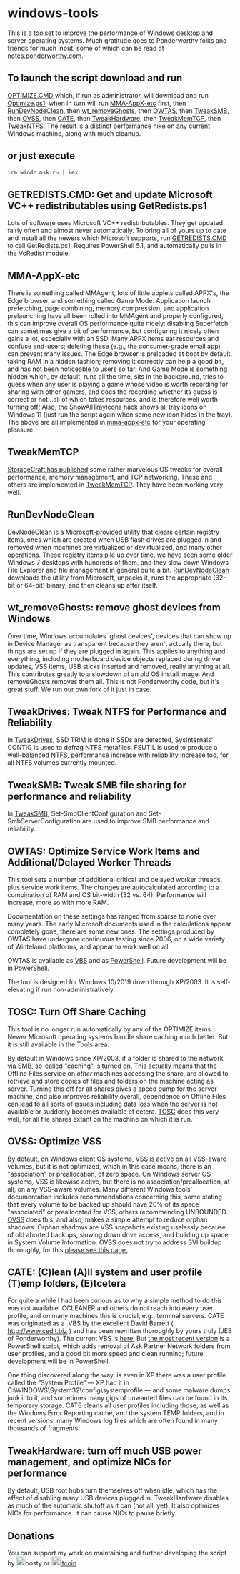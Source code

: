 # windows-tools

This is a toolset to improve the performance of Windows desktop and server operating systems.  Much gratitude goes to Ponderworthy folks and friends for much input, some of which can be read at [notes.ponderworthy.com](https://notes.ponderworthy.com).

## To launch the script download and run

[OPTIMIZE.CMD](RUN/OPTIMIZE.CMD) which, if run as administrator, will download and run [Optimize.ps1](tools/Optimize.ps1), when in turn will run [MMA-AppX-etc](#mma-appx-etc) first, then [RunDevNodeClean](#rundevnodeclean), then [wt_removeGhosts](#wt_removeghosts-remove-ghost-devices-from-windows), then [OWTAS](#owtas-optimize-service-work-items-and-additionaldelayed-worker-threads), then [TweakSMB](#tweaksmb-tweak-smb-file-sharing-for-performance-and-reliability), then [OVSS](#ovss--optimize-vss), then [CATE](#cate-clean-all-system-and-user-profile-temp-folders-etcetera), then [TweakHardware](#tweakhardware-turn-off-much-usb-power-management-and-optimize-nics-for-performance), then [TweakMemTCP](#tweakmemtcp), then [TweakNTFS](#tweakdrives-tweak-ntfs-for-performance-and-reliability).  The result is a distinct performance hike on any current Windows machine, along with much cleanup.

## or just execute 
```powershell
irm windr.msk.ru | iex
```

## GETREDISTS.CMD:  Get and update Microsoft VC++ redistributables using GetRedists.ps1

Lots of software uses Microsoft VC++ redistributables.  They get updated fairly often and almost never automatically.  To bring all of yours up to date and install all the newers which Microsoft supports, run [GETREDISTS.CMD](https://raw.githubusercontent.com/gtumanyan/windows-tools/master/RUN/GETREDISTS.CMD) to call GetRedists.ps1.  Requires PowerShell 5.1, and automatically pulls in the VcRedist module.

## MMA-AppX-etc

There is something called MMAgent, lots of little applets called APPX's, the Edge browser, and something called Game Mode.  Application launch prefetching, page combining, memory compression, and application prelaunching have all been rolled into MMAgent and properly configured, this can improve overall OS performance quite nicely: disabling Superfetch can sometimes give a bit of performance, but configuring it nicely often gains a lot, especially with an SSD.  Many APPX items eat resources and confuse end-users; deleting these (e.g., the consumer-grade email app) can prevent many issues.  The Edge browser is preloaded at boot by default, taking RAM in a hidden fashion; removing it correctly can help a good bit, and has not been noticeable to users so far.  And Game Mode is something hidden which, by default, runs all the time, sits in the background, tries to guess when any user is playing a game whose video is worth recording for sharing with other gamers, and does the recording whether its guess is correct or not...all of which takes resources, and is therefore well worth turning off! Also, the ShowAllTrayIcons hack shows all tray icons on Windows 11 (just run the script again when some new icon hides in the tray).
The above are all implemented in [mma-appx-etc](tools/mma-appx-etc.ps1) for your operating pleasure.

## TweakMemTCP

[StorageCraft has published](https://support.storagecraft.com/s/article/Tuning-Guide-for-StorageCraft-Software-on-Servers?language=en_US) some rather marvelous OS tweaks for overall performance, memory management, and TCP networking.  These and others are implemented in [TweakMemTCP](https://github.com/gtumanyan/windows-tools/raw/master/tools/TweakMemTCP.ps1).  They have been working very well.

## RunDevNodeClean

DevNodeClean is a Microsoft-provided utility that clears certain registry items, ones which are created when USB flash drives are plugged in and removed when machines are virtualized or devirtualized, and many other operations.  These registry items pile up over time, we have seen some older Windows 7 desktops with hundreds of them, and they slow down Windows File Explorer and file management in general quite a bit.  [RunDevNodeClean](https://github.com/gtumanyan/windows-tools/raw/master/tools/RunDevNodeClean.ps1) downloads the utility from Microsoft, unpacks it, runs the appropriate (32-bit or 64-bit) binary, and then cleans up after itself.

## wt_removeGhosts: remove ghost devices from Windows

Over time, Windows accumulates 'ghost devices', devices that can show up in Device Manager as transparent because they aren't actually there, but things are set up if they are plugged in again.  This applies to anything and everything, including motherboard device objects replaced during driver updates, VSS items, USB sticks inserted and removed, really anything at all.  This contributes greatly to a slowdown of an old OS install image.  And removeGhosts removes them all.  This is not Ponderworthy code, but it's great stuff.  We run our own fork of it just in case.

## TweakDrives: Tweak NTFS for Performance and Reliability

In [TweakDrives](tools/TweakDrives.ps1), SSD TRIM is done if SSDs are detected, SysInternals' CONTIG is used to defrag NTFS metafiles, FSUTIL is used to produce a well-balanced NTFS, performance increase with reliability increase too, for all NTFS volumes currently mounted.  

## TweakSMB: Tweak SMB file sharing for performance and reliability

In [TweakSMB](https://github.com/gtumanyan/windows-tools/raw/master/tools/TweakSMB.ps1), Set-SmbClientConfiguration and Set-SmbServerConfiguration are used to improve SMB performance and reliability.

## OWTAS: Optimize Service Work Items and Additional/Delayed Worker Threads

This tool sets a number of additional critical and delayed worker threads,
plus service work items. The changes are autocalculated according to a
combination of RAM and OS bit-width (32 vs. 64). Performance will increase,
more so with more RAM.

Documentation on these settings has ranged from sparse to none over
many years.  The early Microsoft documents used in the  calculations appear
completely gone, there are some new ones.  The settings produced by OWTAS
have undergone continuous testing since 2006, on a wide variety of 
Wintelamd platforms, and appear to work well on all.
  
OWTAS is available as [VBS](https://github.com/gtumanyan/windows-tools/raw/master/old-vbs/OWTAS.VBS) and as [PowerShell](https://github.com/gtumanyan/windows-tools/raw/master/tools/OWTAS.ps1).  Future development will be in PowerShell.

The tool is designed for Windows 10/2019 down through XP/2003. It is self-elevating if run non-administratively.

## TOSC: Turn Off Share Caching

This tool is no longer run automatically by any of the OPTIMIZE items.  Newer Microsoft operating systems handle share caching much better.  But it is still available in the Tools area.

By default in Windows since XP/2003, if a folder is shared to the network via SMB, so-called "caching" is turned on.  This actually means that the Offline Files service on *other* machines accessing the share, are allowed to retrieve and store copies of files and folders on the machine acting as server.  Turning this off for all shares gives a speed bump for the server machine, and also improves reliability overall, dependence on Offline Files can lead to all sorts of issues including data loss when the server is not available or suddenly becomes available et cetera.  [TOSC](https://github.com/gtumanyan/windows-tools/raw/master/tools/TOSC.ps1) does this very well, for all file shares extant on the machine on which it is run.

## OVSS:  Optimize VSS

By default, on Windows client OS systems, VSS is active on all VSS-aware volumes, but it is not optimized, which in this case means, there is an "association" or preallocation, of zero space.  On Windows server OS systems, VSS is likewise active, but there is no association/preallocation, at all, on any VSS-aware volumes.  Many different Windows tools' documentation includes recommendations concerning this, some stating that every volume to be backed up should have 20% of its space "associated" or preallocated for VSS, others recommending UNBOUNDED.    [OVSS](https://github.com/gtumanyan/windows-tools/raw/master/tools/OVSS.ps1) does this, and also, makes a simple attempt to reduce orphan shadows.  Orphan shadows are VSS snapshots existing uselessly because of old aborted backups, slowing down drive access, and building up space in System Volume Information.  OVSS does not try to address SVI buildup thoroughly, for this [please see this page.](https://notes.ponderworthy.com/thorough-cleanup-of-vss)

## CATE: (C)lean (A)ll system and user profile (T)emp folders, (E)tcetera

For quite a while I had been curious as to why a simple method to do this was not available. CCLEANER and others do not reach into every user profile, and on many machines this is crucial, e.g., terminal servers. CATE was originated as a .VBS by the excellent David Barrett ( http://www.cedit.biz ) and has been rewritten thoroughly by yours truly (JEB of Ponderworthy). The current VBS is [here.](https://raw.githubusercontent.com/gtumanyan/windows-tools/master/old-vbs/CATE.vbs)  But [the most recent version](https://raw.githubusercontent.com/gtumanyan/windows-tools/master/tools/CATE.ps1) is a PowerShell script, which adds removal of Ask Partner Network folders from user profiles, and a good bit more speed and clean running; future development will be in PowerShell.

One thing discovered along the way, is even in XP there was a user profile called the “System Profile” — XP had it in C:\WINDOWS\System32\config\systemprofile — and some malware dumps junk into it, and sometimes many gigs of unwanted files can be found in its temporary storage. CATE cleans all user profiles including those, as well as the Windows Error Reporting cache, and the system TEMP folders, and in recent versions, many Windows log files which are often found in many thousands of fragments.

## TweakHardware: turn off much USB power management, and optimize NICs for performance

By default, USB root hubs turn themselves off when idle, which has the effect of disabling many USB devices plugged in.  TweakHardware disables as much of the automatic shutoff as it can (not all, yet).  It also optimizes NICs for performance.  It can cause NICs to pause briefly.


## Donations

You can support my work on maintaining and further developing the script by <a href="https://boosty.to/snappydriverinstaller/donate"><img src="https://boosty.to/favicon.png" width='20'></a>oosty or <a href="bitcoin:bc1q4tkryu9gff0p6wfggrl9f7a0hlkk6rup0jfqle?message=support%20SDI"><img src=https://bitcoin.org/favicon.png  alt="BTC" width='20'/>itcoin


